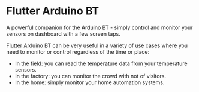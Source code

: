 # Flutter Arduino BT

A powerful companion for the Arduino BT - simply control and monitor your sensors on dashboard with a few screen taps. 

Flutter Arduino BT can be very useful in a variety of use cases where you need to monitor or control regardless of the time or place:
- In the field: you can read the temperature data from your temperature sensors. 
- In the factory: you can monitor the crowd with not of visitors. 
- In the home: simply monitor your home automation systems.



